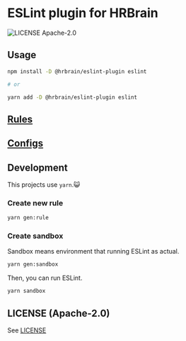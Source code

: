 # ESLint plugin for HRBrain

![LICENSE Apache-2.0](https://img.shields.io/badge/license-Apache--2.0-green.svg?style=flat-square)

## Usage

```bash
npm install -D @hrbrain/eslint-plugin eslint

# or

yarn add -D @hrbrain/eslint-plugin eslint
```

## [Rules](https://github.com/hrbrain/eslint-plugin/blob/master/docs/rules/README.md)

## [Configs](https://github.com/hrbrain/eslint-plugin/tree/master/lib/configs)

## Development

This projects use `yarn`.😺

### Create new rule

```bash
yarn gen:rule
```

### Create sandbox

Sandbox means environment that running ESLint as actual.

```bash
yarn gen:sandbox
```

Then, you can run ESLint.

```bash
yarn sandbox
```

## LICENSE (Apache-2.0)

See [LICENSE](https://github.com/hrbrain/eslint-plugin/blob/master/LICENSE)
